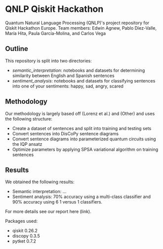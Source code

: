 # QNLP Qiskit Hackathon
Quantum Natural Language Processing (QNLP)'s project repository for Qiskit Hackathon Europe. Team members: Edwin Agnew, Pablo Díez-Valle, María Hita, Paula García-Molina, and Carlos Vega

## Outline
This repository is split into two directories:
- *semantic_interpretation*: notebooks and datasets for determining similarity between English and Spanish sentences
- *sentiment_analysis*: notebooks and datasets for classifying sentences into one of your sentiments: happy, sad, angry, scared 

## Methodology
Our methodology is largely based off (Lorenz et al.) and (Other) and uses the following structure:
- Create a dataset of sentences and split into training and testing sets
- Convert sentences into DisCoPy sentence diagrams
- Convert sentence diagrams into parameterized quantum circuits using the IQP ansatz
- Optimize parameters by applying SPSA variational algorithm on training sentences

## Results
We obtained the following results:
- Semantic interpretation: ...
- Sentiment analysis: 70% accuracy using a multi-class classifier and 90% accuracy using 6 1 versus 1 classifiers.

For more details see our report here (link).

Packages used:
- qiskit 0.26.2
- discopy 0.3.5
- pytket 0.7.2

